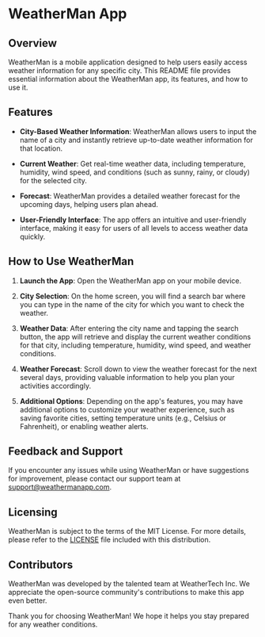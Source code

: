 # WeatherMan App 

## Overview

WeatherMan is a mobile application designed to help users easily access weather information for any specific city. This README file provides essential information about the WeatherMan app, its features, and how to use it.

## Features

- **City-Based Weather Information**: WeatherMan allows users to input the name of a city and instantly retrieve up-to-date weather information for that location.

- **Current Weather**: Get real-time weather data, including temperature, humidity, wind speed, and conditions (such as sunny, rainy, or cloudy) for the selected city.

- **Forecast**: WeatherMan provides a detailed weather forecast for the upcoming days, helping users plan ahead.

- **User-Friendly Interface**: The app offers an intuitive and user-friendly interface, making it easy for users of all levels to access weather data quickly.

## How to Use WeatherMan

1. **Launch the App**: Open the WeatherMan app on your mobile device.

2. **City Selection**: On the home screen, you will find a search bar where you can type in the name of the city for which you want to check the weather.

3. **Weather Data**: After entering the city name and tapping the search button, the app will retrieve and display the current weather conditions for that city, including temperature, humidity, wind speed, and weather conditions.

4. **Weather Forecast**: Scroll down to view the weather forecast for the next several days, providing valuable information to help you plan your activities accordingly.

5. **Additional Options**: Depending on the app's features, you may have additional options to customize your weather experience, such as saving favorite cities, setting temperature units (e.g., Celsius or Fahrenheit), or enabling weather alerts.

## Feedback and Support

If you encounter any issues while using WeatherMan or have suggestions for improvement, please contact our support team at [support@weathermanapp.com](mailto:support@weathermanapp.com).

## Licensing

WeatherMan is subject to the terms of the MIT License. For more details, please refer to the [LICENSE](LICENSE) file included with this distribution.

## Contributors

WeatherMan was developed by the talented team at WeatherTech Inc. We appreciate the open-source community's contributions to make this app even better.

Thank you for choosing WeatherMan! We hope it helps you stay prepared for any weather conditions.

